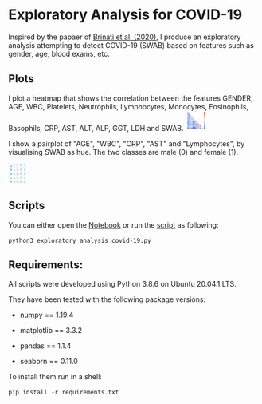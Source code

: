 # Exploratory Analysis for COVID-19

Inspired by the papaer of [Brinati et al. (2020)](https://zenodo.org/record/3886927#.X7Jy_ZMzbm1), I produce an exploratory analysis attempting to detect COVID-19 (SWAB) based on features such as gender, age, blood exams, etc. 

## Plots

I plot a heatmap that shows the correlation between the features GENDER, AGE, WBC, Platelets, Neutrophils, Lymphocytes, Monocytes, Eosinophils, Basophils, CRP, AST, ALT, ALP, GGT, LDH and SWAB.
<img src="heatmap.png" alt="Correlation heatmap for the features GENDER, AGE, WBC, Platelets, Neutrophils, Lymphocytes, Monocytes, Eosinophils, Basophils, CRP, AST, ALT, ALP, GGT, LDH and SWAB." style="height: 40px; width:40px;"/>

I show a pairplot of "AGE", "WBC", "CRP", "AST" and "Lymphocytes", by visualising SWAB as hue. The two classes are male (0) and female (1).

<img src="pairplots.png" alt='Pairplot of "AGE", "WBC", "CRP", "AST" and "Lymphocytes" for two classes (0 (male) and 1 (female)).' style="height: 40px; width:40px;"/>

## Scripts


You can either open the [Notebook](exploratory_analysis_covid-19.ipynb) or run the [script](exploratory_analysis_covid-19.py) as following:

```
python3 exploratory_analysis_covid-19.py
```

## Requirements:

All scripts were developed using Python 3.8.6 on Ubuntu 20.04.1 LTS.

They have been tested with the following package versions:

* numpy == 1.19.4

* matplotlib == 3.3.2

* pandas == 1.1.4

* seaborn == 0.11.0

To install them run in a shell:

```
pip install -r requirements.txt
```

